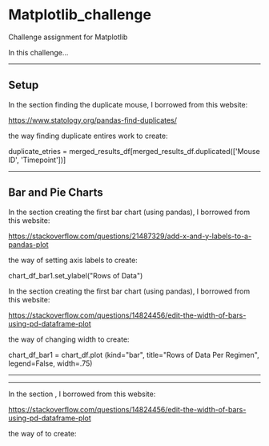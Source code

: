 # Matplotlib_challenge
Challenge assignment for Matplotlib

In this challenge...

--------------------------------------------------
Setup
--------------------------------------------------

In the section finding the duplicate mouse, I borrowed from this website: 

https://www.statology.org/pandas-find-duplicates/

the way finding duplicate entires work to create:

duplicate_etries = merged_results_df[merged_results_df.duplicated(['Mouse ID', 'Timepoint'])]

--------------------------------------------------
Bar and Pie Charts
--------------------------------------------------

In the section creating the first bar chart (using pandas), I borrowed from this website:

https://stackoverflow.com/questions/21487329/add-x-and-y-labels-to-a-pandas-plot

the way of setting axis labels to create:

chart_df_bar1.set_ylabel("Rows of Data")



In the section creating the first bar chart (using pandas), I borrowed from this website:

https://stackoverflow.com/questions/14824456/edit-the-width-of-bars-using-pd-dataframe-plot

the way of changing width to create:

chart_df_bar1 = chart_df.plot (kind="bar", title="Rows of Data Per Regimen", legend=False, width=.75)

--------------------------------------------------

--------------------------------------------------
In the section , I borrowed from this website:

https://stackoverflow.com/questions/14824456/edit-the-width-of-bars-using-pd-dataframe-plot

the way of  to create:

